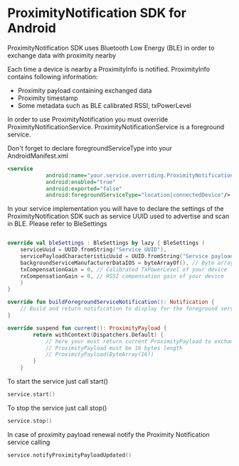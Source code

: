 # ProximityNotification SDK for Android

ProximityNotification SDK uses Bluetooth Low Energy (BLE) in order to exchange data with proximity nearby

Each time a device is nearby a ProximityInfo is notified. ProximityInfo contains following information:
- Proximity payload containing exchanged data
- Proximity timestamp
- Some metadata such as BLE calibrated RSSI, txPowerLevel


In order to use ProximityNotification you must override ProximityNotificationService.
ProximityNotificationService is a foreground service.

Don't forget to declare foregroundServiceType into your AndroidManifest.xml

```xml
<service
            android:name="your.service.overriding.ProximityNotificationService"
            android:enabled="true"
            android:exported="false"
            android:foregroundServiceType="location|connectedDevice"/>
```

In your service implementation you will have to declare the settings of the ProximityNotification SDK
such as service UUID used to advertise and scan in BLE. 
Please refer to BleSettings

```kotlin

override val bleSettings : BleSettings by lazy { BleSettings (
    serviceUuid = UUID.fromString("Service UUID"),
    servicePayloadCharacteristicUuid = UUID.fromString("Service payload Characteristic UUID"),
    backgroundServiceManufacturerDataIOS = byteArrayOf(), // Byte array of manufacturer data advertised by iOS in background. It depends on your service UUID
    txCompensationGain = 0, // Calibrated TxPowerLevel of your device
    rxCompensationGain = 0, // RSSI compensation gain of your device
    )
}

override fun buildForegroundServiceNotification(): Notification {
    // Build and return notification to display for the foreground service
}

override suspend fun current(): ProximityPayload {
        return withContext(Dispatchers.Default) {
            // here your must return current ProximityPayload to exchange
            // ProximityPayload must be 16 bytes length
            // ProximityPayload(ByteArray(16))
        }
    }

```

To start the service just call start()
```kotlin
service.start()
```

To stop the service just call stop()
```kotlin
service.stop()
```

In case of proximity payload renewal notify the Proximity Notification service calling
```kotlin
service.notifyProximityPayloadUpdated()
```